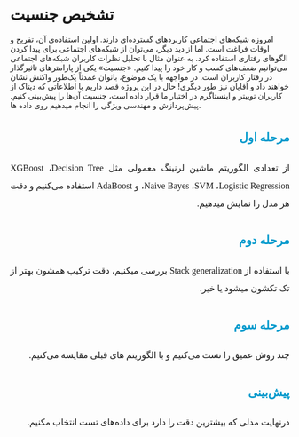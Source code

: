 #  تشخیص جنسیت

امروزه شبکه‌های اجتماعی کاربردهای گسترده‌ای دارند. اولین استفاده‌ی آن، تفریح و اوقات فراغت است. اما از دید دیگر، می‌توان از شبکه‌های اجتماعی برای پیدا کردن الگوهای رفتاری استفاده کرد. به عنوان مثال با تحلیل نظرات کاربران شبکه‌های اجتماعی می‌توانیم ضعف‌های کسب و کار خود را پیدا کنیم. «جنسیت» یکی از پارامترهای تاثیرگذار در رفتار کاربران است. در مواجهه با یک موضوع، بانوان عمدتاً یک‌طور واکنش نشان خواهند داد و آقایان نیز طور دیگری! حال در این پروژه قصد داریم با اطلاعاتی که دیتاک از کاربران توییتر و اینستاگرم در اختیار ما قرار داده است، جنسیت آن‌ها را پیش‌بینی کنیم. پیش‌پردازش و مهندسی ویژگی را انجام میدهیم روی داده ها.


<h2 align=right style="line-height:200%;font-family:vazir;color:#0099cc">
<font face="vazir" color="#0099cc">
مرحله اول
</font>
</h2>
<p dir=rtl style="direction: rtl; text-align: justify; line-height:200%; font-family:vazir; font-size:medium">
<font face="vazir" size=3>
    از تعدادی الگوریتم ماشین لرنینگ معمولی مثل XGBoost ،Decision Tree ،Naive Bayes ،SVM ،Logistic Regression و  AdaBoost    استفاده می‌کنیم 
 و دقت هر مدل را نمایش میدهیم.

</font>
</p>

<h2 align=right style="line-height:200%;font-family:vazir;color:#0099cc">
<font face="vazir" color="#0099cc">
مرحله دوم
</font>
</h2>
<p dir=rtl style="direction: rtl; text-align: justify; line-height:200%; font-family:vazir; font-size:medium">
<font face="vazir" size=3>
  با استفاده از Stack generalization بررسی میکنیم، دقت ترکیب همشون بهتر از تک تکشون میشود یا خیر.

</font>
</p>

<h2 align=right style="line-height:200%;font-family:vazir;color:#0099cc">
<font face="vazir" color="#0099cc">
مرحله سوم
</font>
</h2>
<p dir=rtl style="direction: rtl; text-align: justify; line-height:200%; font-family:vazir; font-size:medium">
<font face="vazir" size=3>
  چند روش عمیق را تست می‌کنیم و با الگوریتم های قبلی مقایسه می‌کنیم.

</font>
</p>
<h2 align=right style="line-height:200%;font-family:vazir;color:#0099cc">
<font face="vazir" color="#0099cc">
پیش‌بینی
</font>
</h2>
<p dir=rtl style="direction: rtl; text-align: justify; line-height:200%; font-family:vazir; font-size:medium">
<font face="vazir" size=3>
  درنهایت مدلی که بیشترین دقت را دارد برای داده‌های تست انتخاب مکنیم.

</font>
</p>





